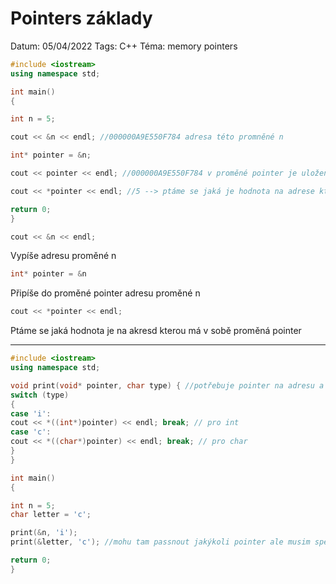 # Pointers základy 

Datum: 05/04/2022 
Tags: C++ 
Téma: memory pointers 

```cpp 
#include <iostream> 
using namespace std; 

int main() 
{ 

int n = 5; 

cout << &n << endl; //000000A9E550F784 adresa této promněné n 

int* pointer = &n; 

cout << pointer << endl; //000000A9E550F784 v proměné pointer je uložena adresa proměné n 

cout << *pointer << endl; //5 --> ptáme se jaká je hodnota na adrese kterou má pointer uloženou 

return 0; 
} 
``` 

```cpp 
cout << &n << endl; 
``` 

Vypíše adresu proměné n 

```cpp 
int* pointer = &n 
``` 

Připíše do proměné pointer adresu proměné n 

```cpp 
cout << *pointer << endl; 
``` 

Ptáme se jaká hodnota je na akresd kterou má v sobě proměná pointer 

--- 

```cpp 
#include <iostream> 
using namespace std; 

void print(void* pointer, char type) { //potřebuje pointer na adresu a typ co je to za typ 
switch (type) 
{ 
case 'i': 
cout << *((int*)pointer) << endl; break; // pro int 
case 'c': 
cout << *((char*)pointer) << endl; break; // pro char 
} 
} 

int main() 
{ 

int n = 5; 
char letter = 'c'; 

print(&n, 'i'); 
print(&letter, 'c'); //mohu tam passnout jakýkoli pointer ale musim specifikovat co to je 

return 0; 
} 
```
